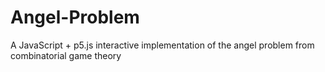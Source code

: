 # Angel-Problem
A JavaScript + p5.js interactive implementation of the angel problem from combinatorial game theory
